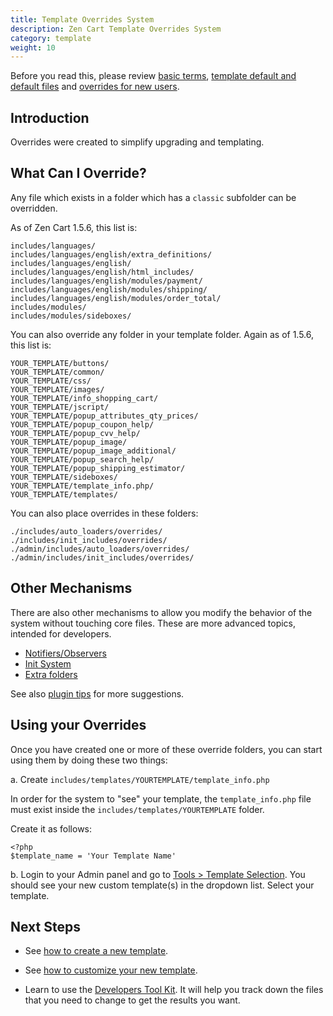 ```yaml
---
title: Template Overrides System 
description: Zen Cart Template Overrides System 
category: template 
weight: 10
---
```


Before you read this, please review 
[basic terms](/user/first_steps/basic_terms/),
[template default and default files](/user/first_steps/overrides/) and 
[overrides for new users](/user/new_user_topics/overrides). 

## Introduction 

Overrides were created to simplify upgrading and templating. 

## What Can I Override? 
Any file which exists in a folder which has a `classic` subfolder 
can be overridden. 

As of Zen Cart 1.5.6, this list is: 

```
includes/languages/
includes/languages/english/extra_definitions/
includes/languages/english/
includes/languages/english/html_includes/
includes/languages/english/modules/payment/
includes/languages/english/modules/shipping/
includes/languages/english/modules/order_total/
includes/modules/
includes/modules/sideboxes/
```

You can also override any folder in your template folder.
Again as of 1.5.6, this list is: 

```
YOUR_TEMPLATE/buttons/
YOUR_TEMPLATE/common/
YOUR_TEMPLATE/css/
YOUR_TEMPLATE/images/
YOUR_TEMPLATE/info_shopping_cart/
YOUR_TEMPLATE/jscript/
YOUR_TEMPLATE/popup_attributes_qty_prices/
YOUR_TEMPLATE/popup_coupon_help/
YOUR_TEMPLATE/popup_cvv_help/
YOUR_TEMPLATE/popup_image/
YOUR_TEMPLATE/popup_image_additional/
YOUR_TEMPLATE/popup_search_help/
YOUR_TEMPLATE/popup_shipping_estimator/
YOUR_TEMPLATE/sideboxes/
YOUR_TEMPLATE/template_info.php/
YOUR_TEMPLATE/templates/
```

You can also place overrides in these folders: 
```
./includes/auto_loaders/overrides/
./includes/init_includes/overrides/
./admin/includes/auto_loaders/overrides/
./admin/includes/init_includes/overrides/
```

## Other Mechanisms 
There are also other mechanisms to allow you modify the 
behavior of the system without touching core files.
These are more advanced topics, intended for developers. 
- [Notifiers/Observers](/dev/code/notifiers/)
- [Init System](/dev/code/init_system/)
- [Extra folders](/dev/code/extra_folders/) 

See also [plugin tips](/dev/plugins/tips) for more suggestions. 

## Using your Overrides 

Once you have created one or more of these override folders, you can 
start using them by doing these two things: 

a. Create `includes/templates/YOURTEMPLATE/template_info.php`

In order for the system to "see" your template, the `template_info.php`
file must exist inside the `includes/templates/YOURTEMPLATE` folder. 

Create it as follows: 
```
<?php 
$template_name = 'Your Template Name'
``` 

b. Login to your Admin panel and go to [Tools > Template Selection](/user/admin_pages/tools/template_selection/).  You should see your new custom template(s) in the dropdown list. Select your template.


## Next Steps 

- See [how to create a new template](/user/template/creating_template).

- See [how to customize your new template](/user/template/customizing_template).

- Learn to use the [Developers Tool Kit](/user/admin/developers_toolkit).
It will help you track down the files that you need to change to get the results you want. 


